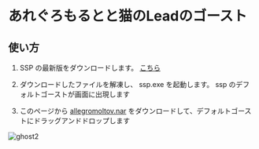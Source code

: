 # あれぐろもるとと猫のLeadのゴースト

## 使い方

1. SSP の最新版をダウンロードします。 [こちら](https://ssp.shillest.net/) 

1. ダウンロードしたファイルを解凍し、 ssp.exe を起動します。 ssp のデフォルトゴーストが画面に出現します

1. このページから [allegromoltov.nar](https://raw.githubusercontent.com/AllegroMoltoV/allegromoltov-ghost/main/allegromoltov.nar) をダウンロードして、デフォルトゴーストにドラッグアンドドロップします

![ghost2](https://github.com/AllegroMoltoV/allegromoltov-ghost/assets/77569633/862533de-2943-4808-a9e7-11c4e4465b56)
